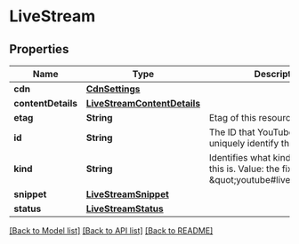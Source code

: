 # LiveStream

## Properties
Name | Type | Description | Notes
------------ | ------------- | ------------- | -------------
**cdn** | [**CdnSettings**](CdnSettings.md) |  | [optional] 
**contentDetails** | [**LiveStreamContentDetails**](LiveStreamContentDetails.md) |  | [optional] 
**etag** | **String** | Etag of this resource. | [optional] 
**id** | **String** | The ID that YouTube assigns to uniquely identify the stream. | [optional] 
**kind** | **String** | Identifies what kind of resource this is. Value: the fixed string \&quot;youtube#liveStream\&quot;. | [optional] [default to "youtube#liveStream"]
**snippet** | [**LiveStreamSnippet**](LiveStreamSnippet.md) |  | [optional] 
**status** | [**LiveStreamStatus**](LiveStreamStatus.md) |  | [optional] 

[[Back to Model list]](../README.md#documentation-for-models) [[Back to API list]](../README.md#documentation-for-api-endpoints) [[Back to README]](../README.md)


